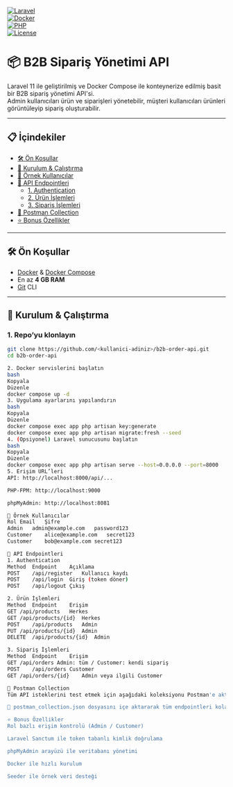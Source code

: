 <!--
===============================
🛠️ B2B Sipariş Yönetimi API
===============================
-->

[![Laravel](https://img.shields.io/badge/Laravel-11.x-red)](https://laravel.com)  
[![Docker](https://img.shields.io/badge/Docker-Compose-blue)](https://docs.docker.com/compose/)  
[![PHP](https://img.shields.io/badge/PHP-8.2+-blueviolet)](https://www.php.net/)  
[![License](https://img.shields.io/badge/License-MIT-green)](LICENSE)

# 📦 B2B Sipariş Yönetimi API

Laravel 11 ile geliştirilmiş ve Docker Compose ile konteynerize edilmiş basit bir B2B sipariş yönetimi API'si.  
Admin kullanıcıları ürün ve siparişleri yönetebilir, müşteri kullanıcıları ürünleri görüntüleyip sipariş oluşturabilir.

---

## 📋 İçindekiler

- [🛠️ Ön Koşullar](#️ön-koşullar)
- [🚀 Kurulum & Çalıştırma](#kurulum--çalıştırma)
- [👥 Örnek Kullanıcılar](#örnek-kullanıcılar)
- [📌 API Endpointleri](#api-endpointleri)
    - [1. Authentication](#1-authentication)
    - [2. Ürün İşlemleri](#2-ürün-işlemleri)
    - [3. Sipariş İşlemleri](#3-sipariş-işlemleri)
- [📂 Postman Collection](#postman-collection)
- [⭐ Bonus Özellikler](#bonus-özellikler)

---

## 🛠️ Ön Koşullar

- [Docker](https://www.docker.com/) & [Docker Compose](https://docs.docker.com/compose/)
- En az **4 GB RAM**
- [Git](https://git-scm.com/) CLI

---

## 🚀 Kurulum & Çalıştırma

### 1. Repo’yu klonlayın

```bash
git clone https://github.com/<kullanici-adiniz>/b2b-order-api.git
cd b2b-order-api

2. Docker servislerini başlatın
bash
Kopyala
Düzenle
docker compose up -d
3. Uygulama ayarlarını yapılandırın
bash
Kopyala
Düzenle
docker compose exec app php artisan key:generate
docker compose exec app php artisan migrate:fresh --seed
4. (Opsiyonel) Laravel sunucusunu başlatın
bash
Kopyala
Düzenle
docker compose exec app php artisan serve --host=0.0.0.0 --port=8000
5. Erişim URL’leri
API: http://localhost:8000/api/...

PHP-FPM: http://localhost:9000

phpMyAdmin: http://localhost:8081

👥 Örnek Kullanıcılar
Rol	Email	Şifre
Admin	admin@example.com	password123
Customer	alice@example.com	secret123
Customer	bob@example.com	secret123

📌 API Endpointleri
1. Authentication
Method	Endpoint	Açıklama
POST	/api/register	Kullanıcı kaydı
POST	/api/login	Giriş (token döner)
POST	/api/logout	Çıkış

2. Ürün İşlemleri
Method	Endpoint	Erişim
GET	/api/products	Herkes
GET	/api/products/{id}	Herkes
POST	/api/products	Admin
PUT	/api/products/{id}	Admin
DELETE	/api/products/{id}	Admin

3. Sipariş İşlemleri
Method	Endpoint	Erişim
GET	/api/orders	Admin: tüm / Customer: kendi sipariş
POST	/api/orders	Customer
GET	/api/orders/{id}	Admin veya ilgili Customer

📂 Postman Collection
Tüm API isteklerini test etmek için aşağıdaki koleksiyonu Postman'e aktarabilirsiniz:

📁 postman_collection.json dosyasını içe aktararak tüm endpointleri kolayca test edebilirsiniz.

⭐ Bonus Özellikler
Rol bazlı erişim kontrolü (Admin / Customer)

Laravel Sanctum ile token tabanlı kimlik doğrulama

phpMyAdmin arayüzü ile veritabanı yönetimi

Docker ile hızlı kurulum

Seeder ile örnek veri desteği



